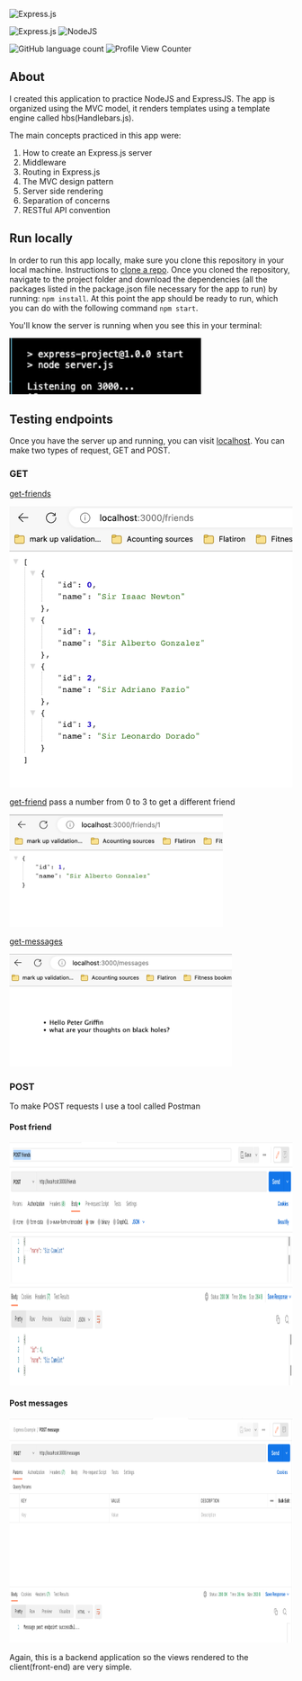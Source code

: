 ![Express.js](https://th.bing.com/th/id/R.08b7f631b8ae989e2b8d1bda66d3168a?rik=L5%2ftOazF7nQGAQ&riu=http%3a%2f%2fcharantechnologies.com%2fimages%2fcourses%2fexpressjs.png&ehk=i%2bBGgc8QBhKzJkExK4gz1xcOGHo5MLtoyzEllxuUiAc%3d&risl=&pid=ImgRaw&r=0)

![Express.js](https://img.shields.io/badge/express.js-%23404d59.svg?style=for-the-badge&logo=express&logoColor=%2361DAFB) ![NodeJS](https://img.shields.io/badge/node.js-6DA55F?style=for-the-badge&logo=node.js&logoColor=white) 

![GitHub language count](https://img.shields.io/github/languages/count/ajsaenz1091/express-ztm) ![Profile View Counter](https://komarev.com/ghpvc/?username=ajsaenz1091)

## About
 I created this application to practice NodeJS and ExpressJS. The app is organized using the MVC model,
 it renders templates using a template engine called hbs(Handlebars.js).
 
 The main concepts practiced in this app were:
 
 1. How to create an Express.js server
 2. Middleware 
 3. Routing in Express.js
 4. The MVC design pattern
 5. Server side rendering
 6. Separation of concerns
 7. RESTful API convention
 
 ## Run locally 
 
 In order to run this app locally, make sure you clone this repository in your local machine. Instructions to [clone a repo](https://docs.github.com/en/repositories/creating-and-managing-repositories/cloning-a-repository). Once you cloned the repository, navigate to the project folder and download the dependencies (all the packages listed in the package.json file necessary for the app to run) by running: `npm install`. At this point the app should be ready to run, which you can do with the following command `npm start`.

 You'll know the server is running when you see this in your terminal: 

 <img src="public/images/server-output.png" height="100">

 ## Testing endpoints

 Once you have the server up and running, you can visit [localhost](http://localhost:3000/). You can make two types of request, GET and POST.
 
  ### GET
  
  [get-friends](http://localhost:3000/friends)

   <img src="public/images/get-friends.png" height="500">
  
  [get-friend](http://localhost:3000/friends/1) pass a number from 0 to 3 to get a different friend

   <img src="public/images/get-friend.png" height="200">
  
  [get-messages](http://localhost:3000/messages)

   <img src="public/images/get-messages.png" height="200">
  
  ### POST
  
  To make POST requests I use a tool called Postman

  #### Post friend 

  <img src="public/images/post-friends.png" height="250">

  <img src="public/images/post-friends-response.png" height="180">

  #### Post messages

  <img src="public/images/post-messages.png" height="400">

  Again, this is a backend application so the views rendered to the client(front-end) are very simple.
  
  
  
 
 
 
 
